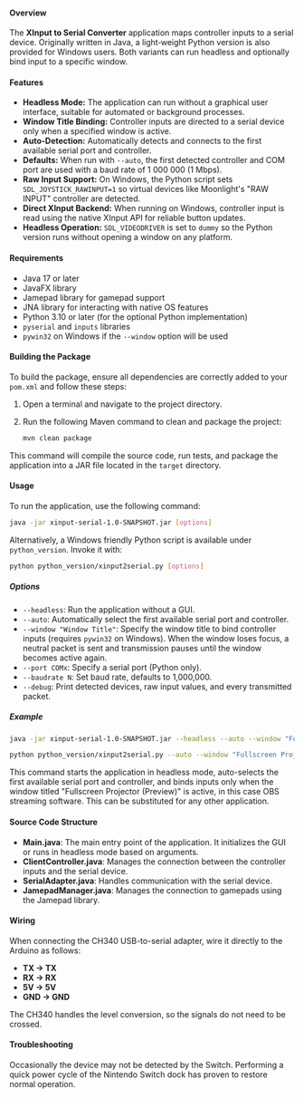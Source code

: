 #### Overview

The **XInput to Serial Converter** application maps controller inputs to a serial device.  Originally written in Java, a light‑weight Python version is also provided for Windows users.  Both variants can run headless and optionally bind input to a specific window.

#### Features

- **Headless Mode:** The application can run without a graphical user interface, suitable for automated or background processes.
- **Window Title Binding:** Controller inputs are directed to a serial device only when a specified window is active.
- **Auto-Detection:** Automatically detects and connects to the first available serial port and controller.
- **Defaults:** When run with `--auto`, the first detected controller and COM port are used with a baud rate of 1&nbsp;000&nbsp;000 (1&nbsp;Mbps).
- **Raw Input Support:** On Windows, the Python script sets `SDL_JOYSTICK_RAWINPUT=1` so virtual devices like Moonlight's "RAW INPUT" controller are detected.
- **Direct XInput Backend:** When running on Windows, controller input is read using the native XInput API for reliable button updates.
- **Headless Operation:** `SDL_VIDEODRIVER` is set to `dummy` so the Python version runs without opening a window on any platform.

#### Requirements

- Java 17 or later
- JavaFX library
- Jamepad library for gamepad support
- JNA library for interacting with native OS features
- Python 3.10 or later (for the optional Python implementation)
- `pyserial` and `inputs` libraries
 - `pywin32` on Windows if the `--window` option will be used

#### Building the Package

To build the package, ensure all dependencies are correctly added to your `pom.xml` and follow these steps:

1. Open a terminal and navigate to the project directory.
2. Run the following Maven command to clean and package the project:

    ```bash
    mvn clean package
    ```

This command will compile the source code, run tests, and package the application into a JAR file located in the `target` directory.

#### Usage

To run the application, use the following command:

```bash
java -jar xinput-serial-1.0-SNAPSHOT.jar [options]
```

Alternatively, a Windows friendly Python script is available under
`python_version`.  Invoke it with:

```bash
python python_version/xinput2serial.py [options]
```

##### Options

- `--headless`: Run the application without a GUI.
- `--auto`: Automatically select the first available serial port and controller.
 - `--window "Window Title"`: Specify the window title to bind controller inputs (requires `pywin32` on Windows). When the window loses focus, a neutral packet is sent and transmission pauses until the window becomes active again.
- `--port COMx`: Specify a serial port (Python only).
- `--baudrate N`: Set baud rate, defaults to 1,000,000.
- `--debug`: Print detected devices, raw input values, and every transmitted packet.

##### Example

```bash
java -jar xinput-serial-1.0-SNAPSHOT.jar --headless --auto --window "Fullscreen Projector (Preview)"
```

```bash
python python_version/xinput2serial.py --auto --window "Fullscreen Projector (Preview)"
```

This command starts the application in headless mode, auto-selects the first available serial port and controller, and binds inputs only when the window titled "Fullscreen Projector (Preview)" is active, in this case OBS streaming software. This can be substituted for any other application.

#### Source Code Structure

- **Main.java**: The main entry point of the application. It initializes the GUI or runs in headless mode based on arguments.
- **ClientController.java**: Manages the connection between the controller inputs and the serial device.
- **SerialAdapter.java**: Handles communication with the serial device.
- **JamepadManager.java**: Manages the connection to gamepads using the Jamepad library.

#### Wiring

When connecting the CH340 USB-to-serial adapter, wire it directly to the Arduino as follows:

- **TX -> TX**
- **RX -> RX**
- **5V -> 5V**
- **GND -> GND**

The CH340 handles the level conversion, so the signals do not need to be crossed.

#### Troubleshooting

Occasionally the device may not be detected by the Switch. Performing a quick power cycle of the Nintendo Switch dock has proven to restore normal operation.
